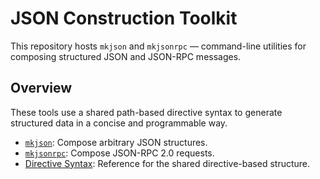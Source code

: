 # JSON Construction Toolkit

This repository hosts `mkjson` and `mkjsonrpc` — command-line utilities for composing
structured JSON and JSON-RPC messages.

## Overview

These tools use a shared path-based directive syntax to generate structured data in a
concise and programmable way.

 * [`mkjson`](./docs/reference/mkjson.md): Compose arbitrary JSON structures.
 * [`mkjsonrpc`](./docs/reference/mkjsonrpc.md): Compose JSON-RPC 2.0 requests.
 * [Directive Syntax](./docs/reference/directive-syntax.md): Reference for the shared
   directive-based structure.
